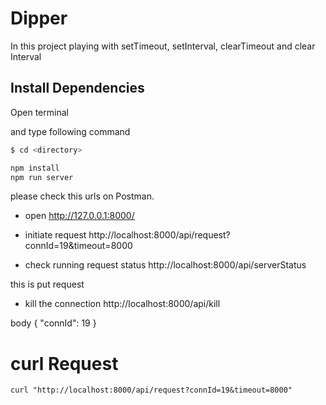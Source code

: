 # Dipper

In this project playing with setTimeout, setInterval, clearTimeout and clear Interval




## Install Dependencies
Open terminal 


and type following command
```sh 
$ cd <directory>

npm install
npm run server
``` 


please check this urls on Postman.


- open http://127.0.0.1:8000/

- initiate request http://localhost:8000/api/request?connId=19&timeout=8000

- check running request status http://localhost:8000/api/serverStatus

this is put request

- kill the connection http://localhost:8000/api/kill

body {
	"connId": 19
}

# curl Request

```
curl "http://localhost:8000/api/request?connId=19&timeout=8000"
```

